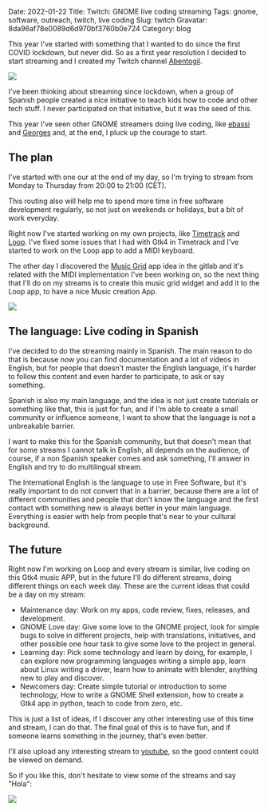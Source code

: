 Date: 2022-01-22
Title: Twitch: GNOME live coding streaming
Tags: gnome, software, outreach, twitch, live coding
Slug: twitch
Gravatar: 8da96af78e0089d6d970bf3760b0e724
Category: blog

This year I've started with something that I wanted to do since the first COVID
lockdown, but never did. So as a first year resolution I decided to start
streaming and I created my Twitch channel [Abentogil][1].

<p class="img">
    <img src="/pictures/twitch-loop.png" />
</p>

I've been thinking about streaming since lockdown, when a group of Spanish
people created a nice initiative to teach kids how to code and other tech
stuff. I never participated on that initiative, but it was the seed of this.

This year I've seen other GNOME streamers doing live coding, like [ebassi][2]
and [Georges][3] and, at the end, I pluck up the courage to start.

## The plan

I've started with one our at the end of my day, so I'm trying to stream from
Monday to Thursday from 20:00 to 21:00 (CET).

This routing also will help me to spend more time in free software development
regularly, so not just on weekends or holidays, but a bit of work everyday.

Right now I've started working on my own projects, like [Timetrack][4] and
[Loop][5]. I've fixed some issues that I had with Gtk4 in Timetrack and I've
started to work on the Loop app to add a MIDI keyboard.

The other day I discovered the [Music Grid][6] app idea in the gitlab and it's
related with the MIDI implementation I've been working on, so the next thing
that I'll do on my streams is to create this music grid widget and add it to
the Loop app, to have a nice Music creation App.

<p class="img">
    <img src="/pictures/music-grid.png" />
</p>

## The language: Live coding in Spanish

I've decided to do the streaming mainly in Spanish. The main reason to do that
is because now you can find documentation and a lot of videos in English, but
for people that doesn't master the English language, it's harder to follow this
content and even harder to participate, to ask or say something.

Spanish is also my main language, and the idea is not just create tutorials or
something like that, this is just for fun, and if I'm able to create a small
community or influence someone, I want to show that the language is not a
unbreakable barrier.

I want to make this for the Spanish community, but that doesn't mean that for
some streams I cannot talk in English, all depends on the audience, of course,
if a non Spanish speaker comes and ask something, I'll answer in English and
try to do multilingual stream.

The International English is the language to use in Free Software, but it's
really important to do not convert that in a barrier, because there are a lot
of different communities and people that don't know the language and the first
contact with something new is always better in your main language. Everything
is easier with help from people that's near to your cultural background.

## The future

Right now I'm working on Loop and every stream is similar, live coding on this
Gtk4 music APP, but in the future I'll do different streams, doing different
things on each week day. These are the current ideas that could be a day on my
stream:

 * Maintenance day: Work on my apps, code review, fixes, releases, and
   development.
 * GNOME Love day: Give some love to the GNOME project, look for simple bugs to
   solve in different projects, help with translations, initiatives, and other
   possible one hour task to give some love to the project in general.
 * Learning day: Pick some technology and learn by doing, for example, I
   can explore new programming languages writing a simple app, learn about
   Linux writing a driver, learn how to animate with blender, anything new to
   play and discover.
 * Newcomers day: Create simple tutorial or introduction to some technology,
   How to write a GNOME Shell extension, how to create a Gtk4 app in python,
   teach to code from zero, etc.

This is just a list of ideas, if I discover any other interesting use of this
time and stream, I can do that. The final goal of this is to have fun, and if
someone learns something in the journey, that's even better.

I'll also upload any interesting stream to [youtube][7], so the good content
could be viewed on demand.

So if you like this, don't hesitate to view some of the streams and say "Hola":

<p class="img">
    <a href="https://twitch.tv/abentogil">
        <img src="/pictures/twitch.jpg" />
    </a>
</p>

[1]: https://www.twitch.tv/abentogil
[2]: https://twitch.tv/ebassi
[3]: https://www.youtube.com/c/GeorgesStavracas
[4]: https://gitlab.gnome.org/danigm/timetrack/
[5]: https://gitlab.gnome.org/danigm/loop/
[6]: https://gitlab.gnome.org/bertob/app-ideas/-/issues/58
[7]: https://www.youtube.com/danigmx
